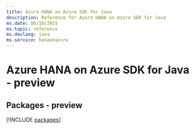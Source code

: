 ```yaml
---
title: Azure HANA on Azure SDK for Java
description: Reference for Azure HANA on Azure SDK for Java
ms.date: 06/10/2025
ms.topic: reference
ms.devlang: java
ms.service: hanaonazure
---
```

# Azure HANA on Azure SDK for Java - preview
## Packages - preview
[!INCLUDE [packages](hana-on-azure-index.md)]